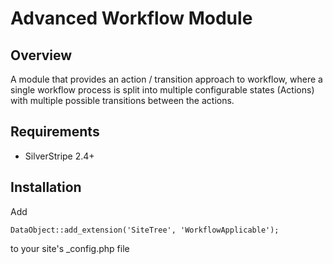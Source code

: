 Advanced Workflow Module
========================

Overview
--------

A module that provides an action / transition approach to workflow, where a
single workflow process is split into multiple configurable states (Actions)
with multiple possible transitions between the actions.

Requirements
------------
*  SilverStripe 2.4+

Installation
------------

Add 

	DataObject::add_extension('SiteTree', 'WorkflowApplicable');

to your site's _config.php file
